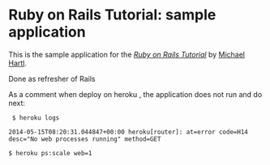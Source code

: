 # Ruby on Rails Tutorial: sample application

This is the sample application for
the [*Ruby on Rails Tutorial*](http://railstutorial.org/)
by [Michael Hartl](http://michaelhartl.com/).

Done as  refresher of Rails

As a comment when deploy  on  heroku , the application does not run and do next:


```
 $ heroku logs

2014-05-15T08:20:31.044847+00:00 heroku[router]: at=error code=H14 desc="No web processes running" method=GET
```

````
$ heroku ps:scale web=1
````